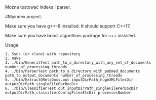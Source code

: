 Można testować indeks i parser. 

#Myindex project.

Make sure you have g++-8 installed. It should support C++17.

Make sure you have boost algorithms package for c++ installed.

Usage:

	1. Sync (or clone) with repository
	2. make
	3. ./bin/GeneralTest path_to_a_directory_with_any_set_of_documents number_of_processing_threads
	4. ./bin/ParserTest path_to_a_directory_with_pubmed_documents path_to_output_documents number_of_processing_threads
	5. ./bin/ExtractQRelsDocs.out inputDirPath_hugeXMLFilesDir outputDirPath_singleFilePerDocDir
	6. ./bin/ClassifierTest.out inputDirPath_singleFilePerDocDir outputDirPath_classifierConfigFilesEtcDir processesNumber

